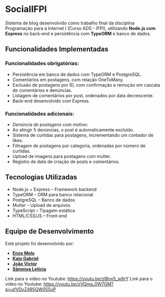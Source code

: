 # SocialIFPI

Sistema de blog desenvolvido como trabalho final da disciplina Programação para a Internet I (Curso ADS - IFPI), utilizando **Node.js com Express** no back-end e persistência com **TypeORM** e banco de dados.

## Funcionalidades Implementadas

### Funcionalidades obrigatórias:

-  Persistência em banco de dados com TypeORM e PostgreSQL.
-  Comentários em postagens, com relação OneToMany.
-  Exclusão de postagens por ID, com confirmação e remoção em cascata de comentários e denúncias.
-  Listagem de comentários por post, ordenados por data decrescente.
-  Back-end desenvolvido com Express.

### Funcionalidades adicionais:

-  *Denúncia de postagens* com motivo:
  - Ao atingir 5 denúncias, o post é automaticamente excluído.
-  Sistema de curtidas para postagens, incrementando um contador de likes.
-  Filtragem de postagens por categoria, ordenadas por número de curtidas.
-  Upload de imagens para postagens com multer.
-  Registro de data de criação de posts e comentários.

## Tecnologias Utilizadas

- Node.js + Express – Framework backend
- TypeORM – ORM para banco relacional
- PostgreSQL – Banco de dados
- Multer – Upload de arquivos
- TypeScript – Tipagem estática
- HTML/CSS/JS – Front-end 

## Equipe de Desenvolvimento

Este projeto foi desenvolvido por:

- **[Enzo Melo](https://github.com/EnzoMello)**  
- **[Kaio Gabriel](https://github.com/KaioGabriel-the)**  
- **[João Victor](https://github.com/victordev018)**  
- **[Sâmmya Leticia](https://github.com/samleticias)**

Link para o vídeo no Youtube: https://youtu.be/zlBnx5_w9rY 
Link para o vídeo no Youtube: https://youtu.be/zVQma_0W7GM?si=ufVDyZ495QW055uP
